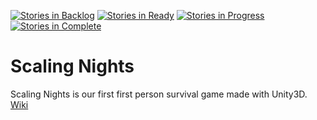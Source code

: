 [![Stories in Backlog](https://badge.waffle.io/LovelyFatBearsStudio/Scaling-Nights.svg?label=Backlog&title=Backlog)](https://waffle.io/LovelyFatBearsStudio/Scaling-Nights)
[![Stories in Ready](https://badge.waffle.io/LovelyFatBearsStudio/Scaling-Nights.svg?label=ready&title=Ready)](https://waffle.io/LovelyFatBearsStudio/Scaling-Nights)
[![Stories in Progress](https://badge.waffle.io/LovelyFatBearsStudio/Scaling-Nights.svg?label=In%20Progress&title=In%20Progress)](https://waffle.io/LovelyFatBearsStudio/Scaling-Nights)
[![Stories in Complete](https://badge.waffle.io/LovelyFatBearsStudio/Scaling-Nights.svg?label=Done&title=Done)](https://waffle.io/LovelyFatBearsStudio/Scaling-Nights)
# Scaling Nights
Scaling Nights is our first first person survival game made with Unity3D.
[Wiki](https://github.com/LovelyFatBearsStudio/Scaling-Nights/wiki)
